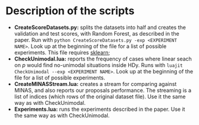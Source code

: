 # Description of the scripts

 - **CreateScoreDatasets.py:** splits the datasets into half and creates the validation and test scores, with Random Forest, as described in the paper. Run with `python CreateScoreDatasets.py -exp <EXPERIMENT NAME>`. Look up at the beginning of the file for a list of possible experiments. This file requires [sklearn](http://scikit-learn.org/);
 - **CheckUnimodal.lua:** reports the frequency of cases where linear seach on _p_ would find no-unimodal situations inside HDy. Runs with `luajit CheckUnimodal --exp <EXPERIMENT NAME>`. Look up at the beginning of the file for a list of possible experiments.
 - **CreateMINASStream.lua:** creates a stream for comparing against MINAS, and also reports our proposals performance. The streaming is a list of indices (which rows of the original dataset file). Use it the same way as with CheckUnimodal.
 - **Experiments.lua:** runs the experiments described in the paper. Use it the same way as with CheckUnimodal.

